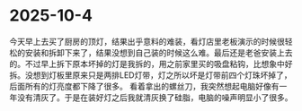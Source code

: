 # 2025-10-4
今天早上去买了厨房的顶灯，结果出乎意料的难装，看灯店里老板演示的时候很轻松的安装和拆卸下来了，结果没想到自己装的时候这么难。最后还是老爸安装上去的。不过早上拆下原本坏掉的灯是我拆的，用之前家里买的吸盘粘钩，比想象中好拆。没想到灯板里原来只是两排LED灯带，灯之所以坏是灯带前四个灯珠坏掉了，后面所有的灯亮度都下降了很多。
看着拿出的螺丝刀，我突然想起电脑好像有一年没有清灰了。于是在装好灯之后我就清灰换了硅脂，电脑的噪声明显小了很多。